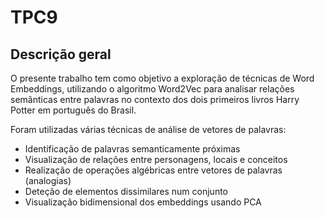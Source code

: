 # TPC9

## Descrição geral

O presente trabalho tem como objetivo a exploração de técnicas de Word Embeddings, utilizando o algoritmo Word2Vec para analisar relações semânticas entre palavras no contexto dos dois primeiros livros Harry Potter em português do Brasil. 

Foram utilizadas várias técnicas de análise de vetores de palavras:
- Identificação de palavras semanticamente próximas
- Visualização de relações entre personagens, locais e conceitos
- Realização de operações algébricas entre vetores de palavras (analogias)
- Deteção de elementos dissimilares num conjunto
- Visualização bidimensional dos embeddings usando PCA